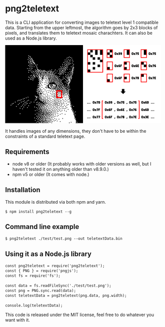 # png2teletext

This is a CLI application for converting images to teletext level 1 compatible data. Starting from the upper leftmost, the algorithm goes by 2x3 blocks of pixels, and translates them to teletext mosaic charachters. It can also be used as a Node.js library.

![poes]

[poes]: poes.gif

It handles images of any dimensions, they don't have to be within the constraints of a standard teletext page.

## Requirements

- node v8 or older (It probably works with older versions as well, but I haven't tested it on anything older than v8.9.0.)
- npm v5 or older (It comes with node.)

## Installation

This module is distributed via both npm and yarn.

    $ npm install png2teletext --g

## Command line example

    $ png2teletext ./test/test.png --out teletextData.bin

## Using it as a Node.js library

    const png2teletext = require('png2teletext');
    const { PNG } = require('pngjs');
    const fs = require('fs');

    const data = fs.readFileSync('./test/test.png');
	const png = PNG.sync.read(data);
	const teletextData = png2teletext(png.data, png.width);

    console.log(teletextData);

This code is released under the MIT license, feel free to do whatever you want with it.
